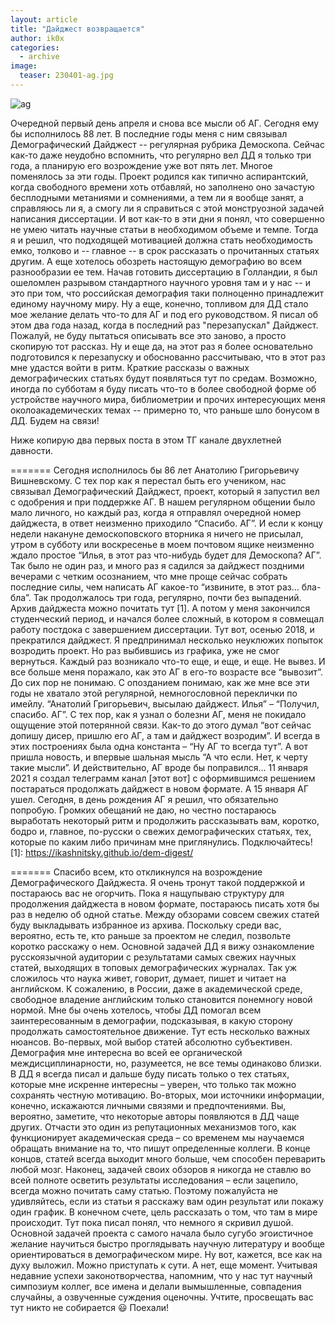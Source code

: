 ```yaml
---
layout: article
title: "Дайджест возвращается"
author: ik0x
categories: 
  - archive
image:
  teaser: 230401-ag.jpg
---
```


![ag](/dem-digest/images/2023/001-ag.png)

Очередной первый день апреля и снова все мысли об АГ. Сегодня ему бы исполнилось 88 лет. В последние годы меня с ним связывал Демографический Дайджест -- регулярная рубрика Демоскопа. Сейчас как-то даже неудобно вспомнить, что регулярно вел ДД я только три года, а планирую его возрождение уже вот пять лет. Многое поменялось за эти годы. Проект родился как типично аспирантский, когда свободного времени хоть отбавляй, но заполнено оно зачастую бесплодными метаниями и сомнениями, а тем ли я вообще занят, а справляюсь ли я, а смогу ли я справиться с этой монструозной задачей написания диссертации. И вот как-то в эти дни я понял, что совершенно не умею читать научные статьи в необходимом объеме и темпе. Тогда я и решил, что подходящей мотивацией должна стать необходимость емко, толково и -- главное -- в срок рассказать о прочитанных статьях другим. А еще хотелось обозреть настоящую демографию во всем разнообразии ее тем. Начав готовить диссертацию в Голландии, я был ошеломлен разрывом стандартного научного уровня там и у нас -- и это при том, что российская демография таки полноценно принадлежит единому научному миру. Ну а еще, конечно, топливом для ДД стало мое желание делать что-то для АГ и под его руководством. Я писал об этом два года назад, когда в последний раз "перезапускал" Дайджест. Пожалуй, не буду пытаться описывать все это заново, а просто скопирую тот рассказ. Ну и еще да, на этот раз я более основательно подготовился к перезапуску и обоснованно рассчитываю, что в этот раз мне удастся войти в ритм. Краткие рассказы о важных демографических статьях будут появляться тут по средам. Возможно, иногда по субботам я буду писать что-то в более свободной форме об устройстве научного мира, библиометрии и прочих интересующих меня околоакадемических темах -- примерно то, что раньше шло бонусом в ДД. Будем на связи!

Ниже копирую два первых поста в этом ТГ канале двухлетней давности.


=======
Сегодня исполнилось бы 86 лет Анатолию Григорьевичу Вишневскому. С тех пор как я перестал быть его учеником, нас связывал Демографический Дайджест, проект, который я запустил вел с одобрения и при поддержке АГ. В нашем регулярном общении было мало личного, но каждый раз, когда я отправлял очередной номер дайджеста, в ответ неизменно приходило “Спасибо. АГ”. И если к концу недели накануне демоскоповского вторника я ничего не присылал, утром в субботу или воскресенье в моем почтовом ящике неизменно ждало простое “Илья, в этот раз что-нибудь будет для Демоскопа? АГ”. Так было не один раз, и много раз я садился за дайджест поздними вечерами с четким осознанием, что мне проще сейчас собрать последние силы, чем написать АГ какое-то “извините, в этот раз… бла-бла”. Так продолжалось три года, регулярно, почти без выпадений. Архив дайджеста можно почитать тут [1]. 
А потом у меня закончился студенческий период, и начался более сложный, в котором я совмещал работу постдока с завершением диссертации. Тут вот, осенью 2018, и прекратился дайджест. Я предпринимал несколько неуклюжих попыток возродить проект. Но раз выбившись из графика, уже не смог вернуться. Каждый раз возникало что-то еще, и еще, и еще. Не вывез. И все больше меня поражало, как это АГ в его-то возрасте все “вывозит”. До сих пор не понимаю.
С опозданием понимаю, как же мне все эти годы не хватало этой регулярной, немногословной переклички по имейлу. “Анатолий Григорьевич, высылаю дайджест. Илья” – “Получил, спасибо. АГ”.  С тех пор, как я узнал о болезни АГ, меня не покидало ощущение этой потерянной связи. Как-то до этого думал “вот сейчас допишу дисер, пришлю его АГ, а там и дайджест возродим”. И всегда в этих построениях была одна константа – “Ну АГ то всегда тут”. А вот пришла новость, и впервые шальная мысль “А что если. Нет, к черту такие мысли”. И действительно, АГ вроде бы поправился… 11 января 2021 я создал телеграмм канал [этот вот] с оформившимся решением постараться продолжать дайджест в новом формате. А 15 января АГ ушел. 
Сегодня, в день рождения АГ я решил, что обязательно попробую. Громких обещаний не даю, но честно постараюсь выработать некоторый ритм и продолжить рассказывать вам, коротко, бодро и, главное, по-русски о свежих демографических статьях, тех, которые по каким либо причинам мне приглянулись. Подключайтесь!
[1]: https://ikashnitsky.github.io/dem-digest/

=======
Спасибо всем, кто откликнулся на возрождение Демографического Дайджеста. Я очень тронут такой поддержкой и постараюсь вас не огорчить. Пока я нащупываю структуру для продолжения дайджеста в новом формате, постараюсь писать хотя бы раз в неделю об одной статье. Между обзорами совсем свежих статей буду выкладывать избранное из архива. Поскольку среди вас, вероятно, есть те, кто раньше за проектом не следил, позвольте коротко расскажу о нем. Основной задачей ДД я вижу ознакомление русскоязычной аудитории с результатами самых свежих научных  статей, выходящих в топовых демографических журналах. Так уж сложилось что наука живет, говорит, думает, пишет и читает на английском. К сожалению, в России, даже в академической среде, свободное владение английским только становится понемногу новой нормой. Мне бы очень хотелось, чтобы ДД помогал всем заинтересованным в демографии, подсказывая, в какую сторону продолжать самостоятельное движение. Тут есть несколько важных нюансов. Во-первых, мой выбор статей абсолютно субъективен. Демография мне интересна во всей ее органической междисциплинарности, но, разумеется, не все темы одинаково близки. В ДД я всегда писал и дальше буду писать только о тех статьях, которые мне искренне интересны – уверен, что только так можно сохранять честную мотивацию. Во-вторых, мои источники информации, конечно, искажаются личными связями и предпочтениями. Вы, вероятно, заметите, что некоторые авторы появляются в ДД чаще других. Отчасти это один из репутационных механизмов того, как функционирует академическая среда – со временем мы научаемся обращать внимание на то, что пишут определенные коллеги. В конце концов, статей всегда выходит много больше, чем способен переварить любой мозг. Наконец, задачей своих обзоров я никогда не ставлю во всей полноте осветить результаты исследования – если зацепило, всегда можно почитать саму статью. Поэтому пожалуйста не удивляйтесь, если из статьи я расскажу вам один результат или покажу один график. В конечном счете, цель рассказать о том, что там в мире происходит. 
Тут пока писал понял, что немного я скривил  душой. Основной задачей проекта с самого начала было сугубо эгоистичное желание научиться быстро проглядывать научную литературу и вообще ориентироваться в демографическом мире. Ну вот, кажется, все как на духу выложил. Можно приступать к сути. А нет, еще момент. Учитывая недавние успехи законотворчества, напомним, что у нас тут научный симпозиум коллег, все имена и делали вымышленные, совпадения случайны, а озвученные суждения оценочны. Учтите, просвещать вас тут никто не собирается 😃 Поехали!